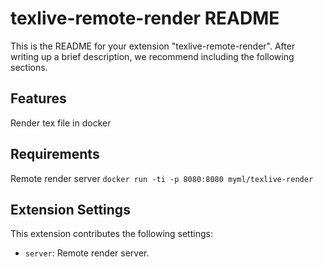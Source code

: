 # texlive-remote-render README

This is the README for your extension "texlive-remote-render". After writing up a brief description, we recommend including the following sections.

## Features

Render tex file in docker

## Requirements

Remote render server
`docker run -ti -p 8080:8080 myml/texlive-render`

## Extension Settings

This extension contributes the following settings:

- `server`: Remote render server.
